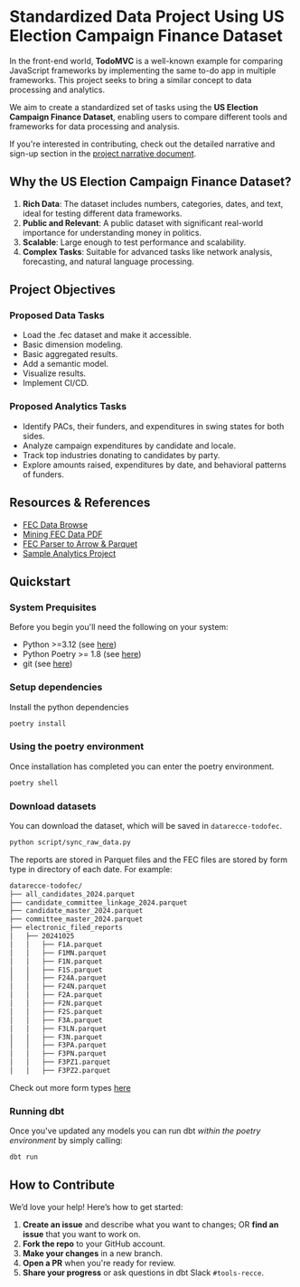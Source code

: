 # Standardized Data Project Using US Election Campaign Finance Dataset

In the front-end world, **TodoMVC** is a well-known example for comparing JavaScript frameworks by implementing the same to-do app in multiple frameworks. This project seeks to bring a similar concept to data processing and analytics.

We aim to create a standardized set of tasks using the **US Election Campaign Finance Dataset**, enabling users to compare different tools and frameworks for data processing and analysis.

If you're interested in contributing, check out the detailed narrative and sign-up section in the [project narrative document](https://docs.google.com/document/d/1K44XHV_NpfUe2R2PVBJNRkT-arZtKp4_SCzer8Nmg-Q/edit?tab=t.0).

## Why the US Election Campaign Finance Dataset?

1. **Rich Data**: The dataset includes numbers, categories, dates, and text, ideal for testing different data frameworks.
2. **Public and Relevant**: A public dataset with significant real-world importance for understanding money in politics.
3. **Scalable**: Large enough to test performance and scalability.
4. **Complex Tasks**: Suitable for advanced tasks like network analysis, forecasting, and natural language processing.

## Project Objectives

### Proposed Data Tasks

- Load the .fec dataset and make it accessible.
- Basic dimension modeling.
- Basic aggregated results.
- Add a semantic model.
- Visualize results.
- Implement CI/CD.

### Proposed Analytics Tasks

- Identify PACs, their funders, and expenditures in swing states for both sides.
- Analyze campaign expenditures by candidate and locale.
- Track top industries donating to candidates by party.
- Explore amounts raised, expenditures by date, and behavioral patterns of funders.

## Resources & References

- [FEC Data Browse](https://www.fec.gov/data/browse-data/?tab=bulk-data)
- [Mining FEC Data PDF](https://s3.amazonaws.com/ire16/campaign-finance/MiningFECData.pdf)
- [FEC Parser to Arrow & Parquet](https://github.com/NickCrews/feco3)
- [Sample Analytics Project](https://medium.com/@harshithayentra.1997/federal-election-commission-fec-prediction-analysis-27cde08f1531)

## Quickstart

### System Prequisites

Before you begin you'll need the following on your system:

- Python >=3.12 (see [here](https://www.python.org/downloads/))
- Python Poetry >= 1.8 (see [here](https://pypi.org/project/poetry/))
- git (see [here](https://github.com/git-guides/install-git))

### Setup dependencies

Install the python dependencies

``` bash
poetry install
```

### Using the poetry environment

Once installation has completed you can enter the poetry environment.

```bash
poetry shell
```

### Download datasets

You can download the dataset, which will be saved in `datarecce-todofec`.

``` bash
python script/sync_raw_data.py
```

The reports are stored in Parquet files and the FEC files are stored by form
type in directory of each date. For example:

``` bash
datarecce-todofec/
├── all_candidates_2024.parquet
├── candidate_committee_linkage_2024.parquet
├── candidate_master_2024.parquet
├── committee_master_2024.parquet
├── electronic_filed_reports
│   ├── 20241025
│   │   ├── F1A.parquet
│   │   ├── F1MN.parquet
│   │   ├── F1N.parquet
│   │   ├── F1S.parquet
│   │   ├── F24A.parquet
│   │   ├── F24N.parquet
│   │   ├── F2A.parquet
│   │   ├── F2N.parquet
│   │   ├── F2S.parquet
│   │   ├── F3A.parquet
│   │   ├── F3LN.parquet
│   │   ├── F3N.parquet
│   │   ├── F3PA.parquet
│   │   ├── F3PN.parquet
│   │   ├── F3PZ1.parquet
│   │   ├── F3PZ2.parquet
```

Check out more form types [here](https://www.fec.gov/data/browse-data/?tab=bulk-data)

### Running dbt

Once you've updated any models you can run dbt _within the poetry environment_ by simply calling:

```bash
dbt run
```

## How to Contribute

We’d love your help! Here’s how to get started:

1. **Create an issue** and describe what you want to changes; OR **find an issue** that you want to work on.
2. **Fork the repo** to your GitHub account.
3. **Make your changes** in a new branch.
4. **Open a PR** when you're ready for review.
5. **Share your progress** or ask questions in dbt Slack `#tools-recce`.
